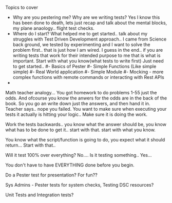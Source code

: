 
Topics to cover

- Why are you pestering me? Why are we writing tests?  Yes I know this has been done to death, lets just recap and talk about the mental blocks, my plane anaology.. flight test checks.
- Where do I start? What helped me to get started..  talk about my struggles with Test Driven Development approach..  I came from Science back ground, we tested by experimenting and I want to solve the problem first.. that is just how I am wired.  I guess in the end.. if you are writing tests that work for their intended purpose to me that is what is important.   Start with what you know(what tests to write first) Just need to get started..
#- Basics of Pester
#- Simple Functions (Like simple simple)
#- Real World application
#- Simple Module
#- Mocking - more complex functions with remote commands or interacting with Rest APIs
- 


Math teacher analogy... You got homework to do problems 1-55 just the odds.  And ofcourse you know the anwers
for the odds are in the back of the book.  So you go an write down just the answers, and then hand
it in.  Teacher says.. nope you failed.  You want to make sure when executing your tests
it actually is hitting your logic.. Make sure it is doing the work.

Work the tests backwards.. you know what the answer should be, you know what has to be done to get it..
start with that.  start with what you know.

You know what the script/function is going to do, you expect what it should return... Start with that..

Will it test 100% over everything?  No....  Is it testing something.. Yes...

You don't have to have EVERYTHING done before you begin.

Do a Pester test for presentation?  For fun??

Sys Admins - Pester tests for system checks, Testing DSC resources?

Unit Tests and Integration tests?



